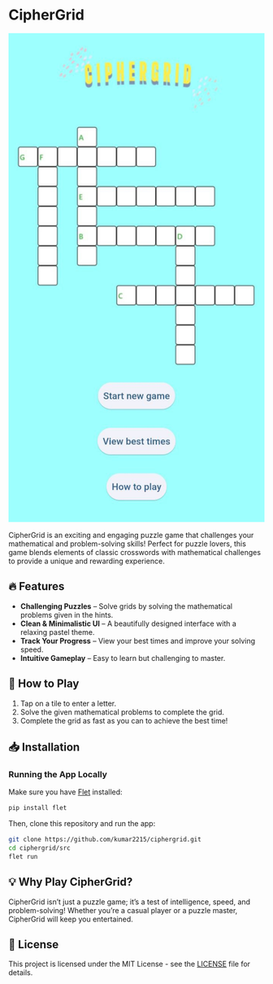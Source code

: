 # CipherGrid

![CipherGrid Homepage](/src/assets/homepage.png)

CipherGrid is an exciting and engaging puzzle game that challenges your mathematical and problem-solving skills! Perfect for puzzle lovers, this game blends elements of classic crosswords with mathematical challenges to provide a unique and rewarding experience.

## 🔥 Features
- **Challenging Puzzles** – Solve grids by solving the mathematical problems given in the hints.
- **Clean & Minimalistic UI** – A beautifully designed interface with a relaxing pastel theme.
- **Track Your Progress** – View your best times and improve your solving speed.
- **Intuitive Gameplay** – Easy to learn but challenging to master.

## 🚀 How to Play
1. Tap on a tile to enter a letter.
2. Solve the given mathematical problems to complete the grid.
3. Complete the grid as fast as you can to achieve the best time!

## 📥 Installation
### Running the App Locally
Make sure you have [Flet](https://flet.dev) installed:
```sh
pip install flet
```
Then, clone this repository and run the app:
```sh
git clone https://github.com/kumar2215/ciphergrid.git
cd ciphergrid/src
flet run
```

## 💡 Why Play CipherGrid?
CipherGrid isn’t just a puzzle game; it’s a test of intelligence, speed, and problem-solving! Whether you’re a casual player or a puzzle master, CipherGrid will keep you entertained.

## 📜 License
This project is licensed under the MIT License - see the [LICENSE](https://github.com/kumar2215/CipherGrid/blob/main/LICENSE) file for details.
